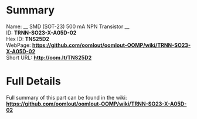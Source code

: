 
Summary
=================
  
Name: __ SMD (SOT-23) 500 mA NPN Transistor __    
ID: __TRNN-SO23-X-A05D-02__   
Hex ID: __TNS25D2__   
WebPage: __https://github.com/oomlout/oomlout-OOMP/wiki/TRNN-SO23-X-A05D-02__   
Short URL: __http://oom.lt/TNS25D2__   

Full Details
==========================
Full summary of this part can be found in the wiki:   
__https://github.com/oomlout/oomlout-OOMP/wiki/TRNN-SO23-X-A05D-02__    

